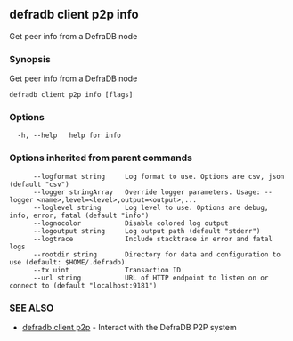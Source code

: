 ## defradb client p2p info

Get peer info from a DefraDB node

### Synopsis

Get peer info from a DefraDB node

```
defradb client p2p info [flags]
```

### Options

```
  -h, --help   help for info
```

### Options inherited from parent commands

```
      --logformat string     Log format to use. Options are csv, json (default "csv")
      --logger stringArray   Override logger parameters. Usage: --logger <name>,level=<level>,output=<output>,...
      --loglevel string      Log level to use. Options are debug, info, error, fatal (default "info")
      --lognocolor           Disable colored log output
      --logoutput string     Log output path (default "stderr")
      --logtrace             Include stacktrace in error and fatal logs
      --rootdir string       Directory for data and configuration to use (default: $HOME/.defradb)
      --tx uint              Transaction ID
      --url string           URL of HTTP endpoint to listen on or connect to (default "localhost:9181")
```

### SEE ALSO

* [defradb client p2p](defradb_client_p2p.md)	 - Interact with the DefraDB P2P system

